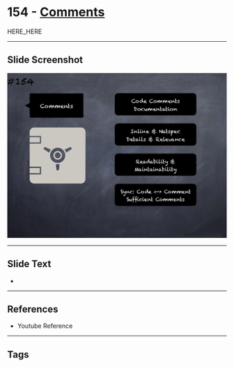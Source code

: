 # 154 - [Comments](Comments.md)

HERE_HERE

___
## Slide Screenshot
![0154.png](../images/pitfalls_and_best_practices201/154.png)
___
## Slide Text
- 
___
## References
- Youtube Reference
___
## Tags